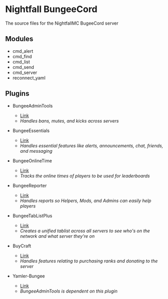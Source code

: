 # Nightfall BungeeCord

The source files for the NightfallMC BugeeCord server

## Modules
* cmd_alert
* cmd_find
* cmd_list
* cmd_send
* cmd_server
* reconnect_yaml

## Plugins
* BungeeAdminTools
  * [Link](https://www.spigotmc.org/resources/bungee-admin-tools-basics-edition.444/)
  * _Handles bans, mutes, and kicks across servers_

* BungeeEssentials
  * [Link](https://www.spigotmc.org/resources/bungeeessentials.1488/)
  * _Handles essential features like alerts, announcements, chat, friends, and messaging_

* BungeeOnlineTime
  * [Link](https://www.spigotmc.org/resources/bungeeonlinetime.795/)
  * _Tracks the online times of players to be used for leaderboards_

* BungeeReporter
  * [Link](https://www.spigotmc.org/resources/bungeereporter.1021/)
  * _Handles reports so Helpers, Mods, and Admins can easily help players_

* BungeeTabListPlus
  * [Link](https://www.spigotmc.org/resources/bungeetablistplus.313/)
  * _Creates a unified tablist across all servers to see who's on the network and what server they're on_

* BuyCraft
  * [Link](https://www.spigotmc.org/resources/buycraft.336/)
  * _Handles features relating to purchasing ranks and donating to the server_

* Yamler-Bungee
  * [Link](https://www.spigotmc.org/resources/yamler.315/)
  * _BungeeAdminTools is dependent on this plugin_